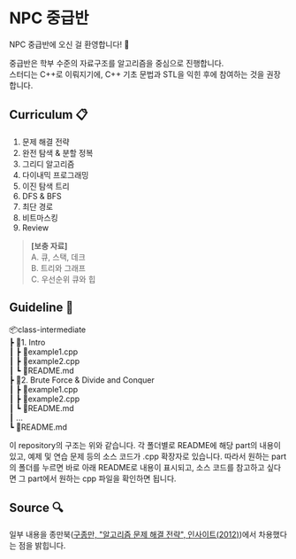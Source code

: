 # NPC 중급반
NPC 중급반에 오신 걸 환영합니다! 🤗  

중급반은 학부 수준의 자료구조를 알고리즘을 중심으로 진행합니다.  
스터디는 C++로 이뤄지기에, C++ 기초 문법과 STL을 익힌 후에 참여하는 것을 권장합니다. 

## Curriculum 📋
1. 문제 해결 전략
2. 완전 탐색 & 분할 정복
3. 그리디 알고리즘
4. 다이내믹 프로그래밍
5. 이진 탐색 트리
6. DFS & BFS 
7. 최단 경로
8. 비트마스킹
9. Review

> __[보충 자료]__  
> A. 큐, 스택, 데크  
> B. 트리와 그래프  
> C. 우선순위 큐와 힙  

## Guideline 🔨
📦class-intermediate  
 ┣ 📂1. Intro  
 ┃ ┣ 📜example1.cpp  
 ┃ ┣ 📜example2.cpp  
 ┃ ┗ 📜README.md  
 ┣ 📂2. Brute Force & Divide and Conquer  
 ┃ ┣ 📜example1.cpp  
 ┃ ┣ 📜example2.cpp  
 ┃ ┗ 📜README.md  
 ┃ ...  
 ┗ 📜README.md  

이 repository의 구조는 위와 같습니다. 각 폴더별로 README에 해당 part의 내용이 있고, 예제 및 연습 문제 등의 소스 코드가 .cpp 확장자로 있습니다. 따라서 원하는 part의 폴더를 누르면 바로 아래 README로 내용이 표시되고, 소스 코드를 참고하고 싶다면 그 part에서 원하는 cpp 파일을 확인하면 됩니다.

## Source 🔍
일부 내용을 종만북([구종만, "알고리즘 문제 해결 전략", 인사이트(2012)](https://book.algospot.com/))에서 차용했다는 점을 밝힙니다.  
